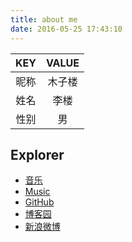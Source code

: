 ```yaml
---
title: about me
date: 2016-05-25 17:43:10
---
```



|KEY|VALUE|
|:-:|:-:|
|昵称|木子楼|
|姓名|李楼|
|性别|男|



## Explorer
- [音乐](http://lyloou.com/music)
- [Music](http://music.163.com/#/user/home?id=54466645)
- [GitHub](https://github.com/lyloou)
- [博客园](http://www.cnblogs.com/lyloou/)
- [新浪微博](http://weibo.com/u/2474804317)

